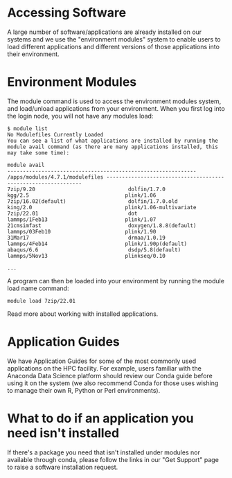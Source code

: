 # Accessing Software

A large number of software/applications are already installed on our systems and we use the "environment modules" system to enable users to load different applications and different versions of those applications into their environment.

# Environment Modules
The module command is used to access the environment modules system, and load/unload applications from your environment. When you first log into the login node, you will not have any modules load:

```console
$ module list
No Modulefiles Currently Loaded
You can see a list of what applications are installed by running the module avail command (as there are many applications installed, this may take some time):

module avail
------------------------------------------------------------- /apps/modules/4.7.1/modulefiles --------------------------------------------------------------
7zip/9.20                              dolfin/1.7.0                         kgg/2.5                               plink/1.06
7zip/16.02(default)                    dolfin/1.7.0.old                     king/2.0                              plink/1.06-multivariate
7zip/22.01                             dot                                  lammps/1Feb13                         plink/1.07
21cmsimfast                            doxygen/1.8.8(default)               lammps/03Feb10                        plink/1.90
31Mar17                                drmaa/1.0.19                         lammps/4Feb14                         plink/1.90p(default)
abaqus/6.6                             dsdp/5.8(default)                    lammps/5Nov13                         plinkseq/0.10
 
...
```

A program can then be loaded into your environment by running the module load name command:

```console
module load 7zip/22.01
```

Read more about working with installed applications.

# Application Guides
We have Application Guides for some of the most commonly used applications on the HPC facility. For example, users familiar with the Anaconda Data Science platform should review our Conda guide before using it on the system (we also recommend Conda for those uses wishing to manage their own R, Python or Perl environments).

# What to do if an application you need isn't installed
If there's a package you need that isn't installed under modules nor available through conda, please follow the links in our "Get Support" page to raise a software installation request.
